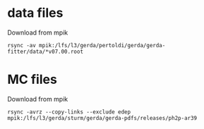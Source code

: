 
# data files

Download from mpik

```
rsync -av mpik:/lfs/l3/gerda/pertoldi/gerda/gerda-fitter/data/*v07.00.root
```


# MC files

Download from mpik

```
rsync -avrz --copy-links --exclude edep mpik:/lfs/l3/gerda/sturm/gerda/gerda-pdfs/releases/ph2p-ar39
```
